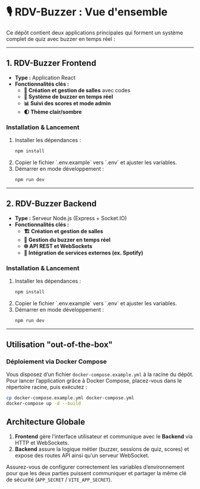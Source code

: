 # 🎙️ RDV-Buzzer : Vue d'ensemble

Ce dépôt contient deux applications principales qui forment un système complet de quiz avec buzzer en temps réel :

---

## 1. RDV-Buzzer Frontend
- **Type :** Application React
- **Fonctionnalités clés :**  
  - **🚀 Création et gestion de salles** avec codes  
  - **🔔 Système de buzzer en temps réel**  
  - **📊 Suivi des scores et mode admin**  
  - **🌓 Thème clair/sombre**

### Installation & Lancement
1. Installer les dépendances :  
   ```bash
   npm install
   ```
2. Copier le fichier \`.env.example\` vers \`.env\` et ajuster les variables.  
3. Démarrer en mode développement :  
   ```bash
   npm run dev
   ```

---

## 2. RDV-Buzzer Backend
- **Type :** Serveur Node.js (Express + Socket.IO)
- **Fonctionnalités clés :**
  - **🏗️ Création et gestion de salles**  
  - **🔄 Gestion du buzzer en temps réel**  
  - **🌐 API REST et WebSockets**  
  - **🎵 Intégration de services externes (ex. Spotify)**

### Installation & Lancement

1. Installer les dépendances :  
   ```bash
   npm install
   ```
2. Copier le fichier \`.env.example\` vers \`.env\` et ajuster les variables.  
3. Démarrer en mode développement :  
   ```bash
   npm run dev
   ```

---

## Utilisation "out-of-the-box"
### Déploiement via Docker Compose
Vous disposez d’un fichier `docker-compose.example.yml` à la racine du dépôt. Pour lancer l’application grâce à Docker Compose, placez-vous dans le répertoire racine, puis exécutez :
```bash
cp docker-compose.example.yml docker-compose.yml
docker-compose up -d --build
```

## Architecture Globale
1. **Frontend** gère l’interface utilisateur et communique avec le **Backend** via HTTP et WebSockets.  
2. **Backend** assure la logique métier (buzzer, sessions de quiz, scores) et expose des routes API ainsi qu’un serveur WebSocket.

Assurez-vous de configurer correctement les variables d’environnement pour que les deux parties puissent communiquer et partager la même clé de sécurité (`APP_SECRET` / `VITE_APP_SECRET`).
